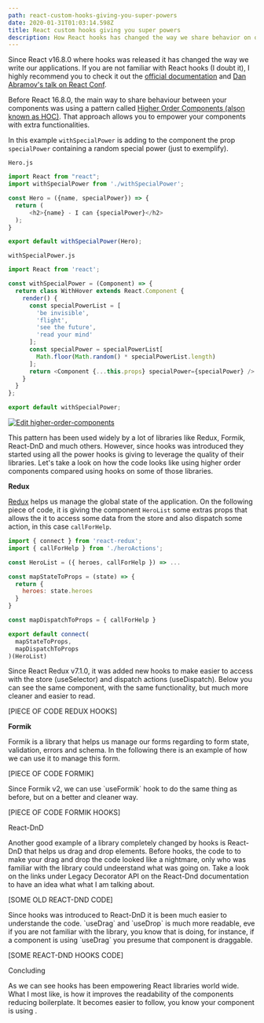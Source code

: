```yaml
---
path: react-custom-hooks-giving-you-super-powers
date: 2020-01-31T01:03:14.598Z
title: React custom hooks giving you super powers
description: How React hooks has changed the way we share behavior on our application
---
```

Since React v16.8.0 where hooks was released it has changed the way we write our applications. If you are not familiar with React hooks (I doubt it), I highly recommend you to check it out the [official documentation](https://reactjs.org/docs/hooks-intro.html) and [Dan Abramov's talk on React Conf](https://www.youtube.com/watch?v=dpw9EHDh2bM).

Before React 16.8.0, the main way to share behaviour between your components was using a pattern called [Higher Order Components (alson known as HOC)](https://reactjs.org/docs/higher-order-components.html). That approach allows you to empower your components with extra functionalities.

In this example `withSpecialPower` is adding to the component the prop `specialPower` containing a random special power (just to exemplify).

`Hero.js`

```javascript
import React from "react";
import withSpecialPower from './withSpecialPower';

const Hero = ({name, specialPower}) => {
  return (
      <h2>{name} - I can {specialPower}</h2>
  );
}

export default withSpecialPower(Hero);
```

`withSpecialPower.js`

```javascript
import React from 'react';

const withSpecialPower = (Component) => {
  return class WithHover extends React.Component {
    render() {
      const specialPowerList = [
        'be invisible',
        'flight',
        'see the future',
        'read your mind'
      ];
      const specialPower = specialPowerList[
        Math.floor(Math.random() * specialPowerList.length)
      ];
      return <Component {...this.props} specialPower={specialPower} />
    }
  }
};

export default withSpecialPower;
```

[![Edit higher-order-components](https://codesandbox.io/static/img/play-codesandbox.svg)](https://codesandbox.io/s/sweet-cloud-bfx58?fontsize=14&hidenavigation=1&theme=dark)

This pattern has been used widely by a lot of libraries like Redux, Formik, React-DnD and much others. However, since hooks was introduced they started using all the power hooks is giving to leverage the quality of their libraries. Let's take a look on how the code looks like using higher order components compared using hooks on some of those libraries.

**Redux**

[Redux](https://react-redux.js.org/) helps us manage the global state of the application. On the following piece of code, it is giving the component `HeroList` some extras props that allows the it to access some data from the store and also dispatch some action, in this case `callForHelp`.

```javascript
import { connect } from 'react-redux';
import { callForHelp } from './heroActions';

const HeroList = ({ heroes, callForHelp }) => ...

const mapStateToProps = (state) => {
  return {
    heroes: state.heroes
  }
}

const mapDispatchToProps = { callForHelp }

export default connect(
  mapStateToProps,
  mapDispatchToProps
)(HeroList)
```

Since React Redux v7.1.0, it was added new hooks to make easier to access with the store (useSelector) and dispatch actions (useDispatch). Below you can see the same component, with the same functionality, but much more cleaner and easier to read.

\[PIECE OF CODE REDUX HOOKS]

**Formik**

Formik is a library that helps us manage our forms regarding to form state, validation, errors and schema. In the following there is an example of how we can use it to manage this form.

\[PIECE OF CODE FORMIK]

Since Formik v2, we can use \`useFormik\` hook to do the same thing as before, but on a better and cleaner way.

\[PIECE OF CODE FORMIK HOOKS]

React-DnD

Another good example of a library completely changed by hooks is React-DnD that helps us drag and drop elements. Before hooks, the code to to make your drag and drop the code looked like a nightmare, only who was familiar with the library could undeerstand what was going on. Take a look on the links under Legacy Decorator API on the React-Dnd documentation to have an idea what what I am talking about.

\[SOME OLD REACT-DND CODE]

Since hooks was introduced to React-DnD it is been much easier to understande the code. \`useDrag\` and \`useDrop\` is much more readable, eve if you are not familiar with the library, you know that is doing, for instance, if a component is using \`useDrag\` you presume that component is draggable.

\[SOME REACT-DND HOOKS CODE]

Concluding

As we can see hooks has been empowering React libraries world wide. What I most like, is how it improves the readability of the components reducing boilerplate. It becomes easier to follow, you know your component is using .
